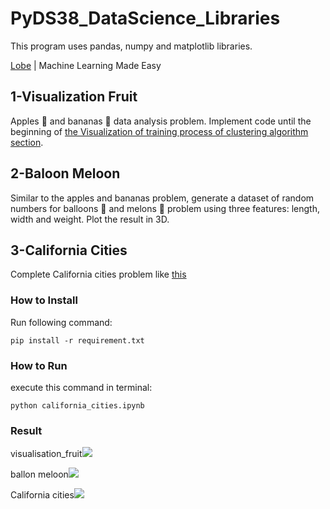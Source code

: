 # PyDS38_DataScience_Libraries
This program uses pandas, numpy and matplotlib libraries.

[Lobe](https://www.lobe.ai/)  | Machine Learning Made Easy

## 1-Visualization Fruit
Apples 🍎 and bananas 🍌 data analysis problem. Implement code until the beginning of [the Visualization of training process of clustering algorithm section](https://www.fatalerrors.org/a/python-visualization-case-fruit-classification-banana-and-apple-war.html).

## 2-Baloon Meloon

Similar to the apples and bananas problem, generate a dataset of random numbers for balloons 🎈 and melons 🍈 problem using three features: length, width and weight. Plot the result in 3D.

## 3-California Cities
Complete California cities problem like [this](https://thecleverprogrammer.com/2020/05/09/data-science-project-on-area-and-population/)

### How to Install
Run following command:
```
pip install -r requirement.txt
```

### How to Run
execute this command in terminal:
```
python california_cities.ipynb
```

### Result
visualisation_fruit![](https://raw.githubusercontent.com/Farokhlagha/PyDataScience/main/PyDS38_DataScience_Libraries/output/visualization%20fruit.png)

ballon meloon![](https://raw.githubusercontent.com/Farokhlagha/PyDataScience/main/PyDS38_DataScience_Libraries/output/ballon%20meloon%20war.png)

California cities![](https://raw.githubusercontent.com/Farokhlagha/PyDataScience/main/PyDS38_DataScience_Libraries/output/Califirnia%20cities.png)

